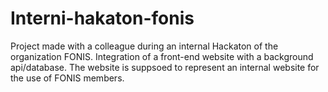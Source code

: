 # Interni-hakaton-fonis
Project made with a colleague during an internal Hackaton of the organization FONIS.
Integration of a front-end website with a background api/database.
The website is suppsoed to represent an internal website for the use of FONIS members.
